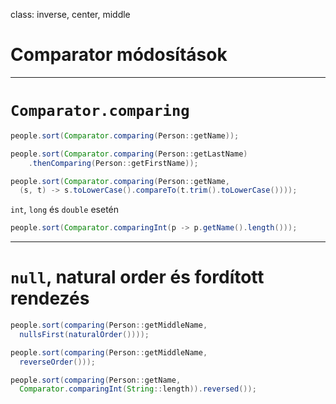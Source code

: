 class: inverse, center, middle


# Comparator módosítások

---

# `Comparator.comparing`

```java
people.sort(Comparator.comparing(Person::getName));
```

```java
people.sort(Comparator.comparing(Person::getLastName)
    .thenComparing(Person::getFirstName));
```

```java
people.sort(Comparator.comparing(Person::getName,
  (s, t) -> s.toLowerCase().compareTo(t.trim().toLowerCase())));
```

`int`, `long` és `double` esetén

```java
people.sort(Comparator.comparingInt(p -> p.getName().length()));
```

---

# `null`, natural order és fordított rendezés

```java
people.sort(comparing(Person::getMiddleName,
  nullsFirst(naturalOrder())));
```

```java
people.sort(comparing(Person::getMiddleName,
  reverseOrder()));
```

```java
people.sort(comparing(Person::getName,
  Comparator.comparingInt(String::length)).reversed());
```

